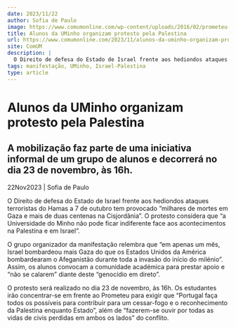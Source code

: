 ```yaml
---
date: 2023/11/22
author: Sofia de Paulo
image: https://www.comumonline.com/wp-content/uploads/2016/02/prometeu-e1569258285181.png
title: Alunos da UMinho organizam protesto pela Palestina
url: https://www.comumonline.com/2023/11/alunos-da-uminho-organizam-protesto-pela-palestina/
site: ComUM
description: |
  O Direito de defesa do Estado de Israel frente aos hediondos ataques terroristas do Hamas a 7 de outubro tem provocado ”milhares de mortes em Gaza"."
tags: manifestação, UMinho, Israel-Palestina
type: article
---
```



# Alunos da UMinho organizam protesto pela Palestina

## A mobilização faz parte de uma iniciativa informal de um grupo de alunos e decorrerá no dia 23 de novembro, às 16h.

22Nov2023 | Sofia de Paulo

O Direito de defesa do Estado de Israel frente aos hediondos ataques terroristas do Hamas a 7 de outubro tem provocado ”milhares de mortes em Gaza e mais de duas centenas na Cisjordânia”. O protesto considera que “a Universidade do Minho não pode ficar indiferente face aos acontecimentos na Palestina e em Israel”.

O grupo organizador da manifestação relembra que “em apenas um mês, Israel bombardeou mais Gaza do que os Estados Unidos da América bombardearam o Afeganistão durante toda a invasão do início do milénio”. Assim, os alunos convocam a comunidade académica para prestar apoio e “não se calarem” diante deste “genocídio em direto”.

O protesto será realizado no dia 23 de novembro, às 16h. Os estudantes irão concentrar-se em frente ao Prometeu para exigir que “Portugal faça todos os possíveis para contribuir para um cessar-fogo e o reconhecimento da Palestina enquanto Estado”, além de “fazerem-se ouvir por todas as vidas de civis perdidas em ambos os lados” do conflito.
